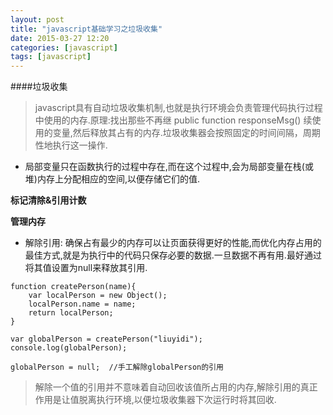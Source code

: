```yaml
---
layout: post
title: "javascript基础学习之垃圾收集"
date: 2015-03-27 12:20
categories: [javascript]
tags: [javascript]
---
```


####垃圾收集
> javascript具有自动垃圾收集机制,也就是执行环境会负责管理代码执行过程中使用的内存.原理:找出那些不再继    public function responseMsg()
续使用的变量,然后释放其占有的内存.垃圾收集器会按照固定的时间间隔，周期性地执行这一操作.


* 局部变量只在函数执行的过程中存在,而在这个过程中,会为局部变量在栈(或堆)内存上分配相应的空间,以便存储它们的值.

**标记清除&引用计数**







**管理内存**

* 解除引用: 确保占有最少的内存可以让页面获得更好的性能,而优化内存占用的最佳方式,就是为执行中的代码只保存必要的数据.一旦数据不再有用.最好通过将其值设置为null来释放其引用.

```
function createPerson(name){
	var localPerson = new Object();
	localPerson.name = name;
	return localPerson;
}

var globalPerson = createPerson("liuyidi");
console.log(globalPerson);

globalPerson = null;  //手工解除globalPerson的引用
```

> 解除一个值的引用并不意味着自动回收该值所占用的内存,解除引用的真正作用是让值脱离执行环境,以便垃圾收集器下次运行时将其回收.
